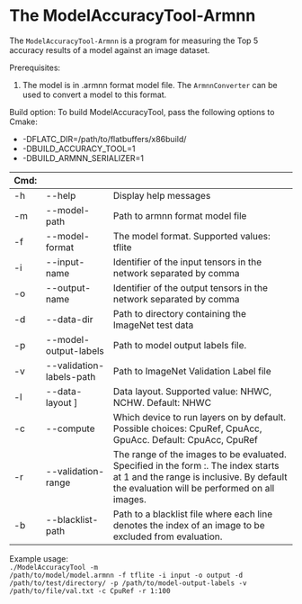 # The ModelAccuracyTool-Armnn

The `ModelAccuracyTool-Armnn` is a program for measuring the Top 5 accuracy results of a model against an image dataset.

Prerequisites:
1. The model is in .armnn format model file. The `ArmnnConverter` can be used to convert a model to this format.

Build option:
To build ModelAccuracyTool, pass the following options to Cmake:
* -DFLATC_DIR=/path/to/flatbuffers/x86build/
* -DBUILD_ACCURACY_TOOL=1
* -DBUILD_ARMNN_SERIALIZER=1

|Cmd:|||
| ---|---|---|
| -h | --help                   | Display help messages |
| -m | --model-path             | Path to armnn format model file |
| -f | --model-format           | The model format. Supported values: tflite |
| -i | --input-name             | Identifier of the input tensors in the network separated by comma |
| -o | --output-name            | Identifier of the output tensors in the network separated by comma |
| -d | --data-dir               | Path to directory containing the ImageNet test data |
| -p | --model-output-labels    | Path to model output labels file.
| -v | --validation-labels-path | Path to ImageNet Validation Label file
| -l | --data-layout ]          | Data layout. Supported value: NHWC, NCHW. Default: NHWC
| -c | --compute                | Which device to run layers on by default. Possible choices: CpuRef, CpuAcc, GpuAcc. Default: CpuAcc, CpuRef |
| -r | --validation-range       | The range of the images to be evaluated. Specified in the form <begin index>:<end index>. The index starts at 1 and the range is inclusive. By default the evaluation will be performed on all images. |
| -b | --blacklist-path         | Path to a blacklist file where each line denotes the index of an image to be excluded from evaluation. |

Example usage: <br>
<code>./ModelAccuracyTool -m /path/to/model/model.armnn -f tflite -i input -o output -d /path/to/test/directory/ -p /path/to/model-output-labels -v /path/to/file/val.txt -c CpuRef -r 1:100</code>